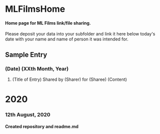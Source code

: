 # MLFilmsHome

#### Home page for ML Films link/file sharing.

Please deposit your data into your subfolder and link it here below today's date with your name and name of person it was intended for.

## Sample Entry

### (Date) (XXth Month, Year)
  
1. (Title of Entry)
  Shared by (Sharer) for (Sharee)
  (Content)


# 2020

### 12th August, 2020
#### Created repository and readme.md

